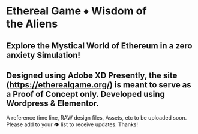 # Ethereal Game ♦ Wisdom of the Aliens
Explore the Mystical World of Ethereum in a zero anxiety Simulation!
---
Designed using Adobe XD
Presently, the site (https://etherealgame.org/) is meant to serve as a Proof of Concept only. Developed using Wordpress & Elementor.
---
A reference time line, RAW design files, Assets, etc to be uploaded soon.
Please add to your 👁️ list to receive updates.
Thanks!
